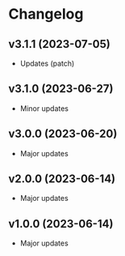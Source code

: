 # Changelog

## v3.1.1 (2023-07-05)

- Updates (patch)

## v3.1.0 (2023-06-27)

- Minor updates

## v3.0.0 (2023-06-20)

- Major updates

## v2.0.0 (2023-06-14)

- Major updates

## v1.0.0 (2023-06-14)

- Major updates
